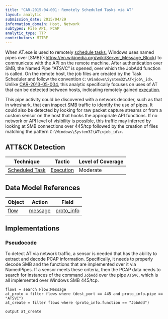 ```yaml
---
title: "CAR-2015-04-001: Remotely Scheduled Tasks via AT"
layout: analytic
submission_date: 2015/04/29
information_domain: Host, Network
subtypes: File API, PCAP
analytic_type: TTP
contributors: MITRE
---
```


When AT.exe is used to remotely [schedule tasks](https://attack.mitre.org/techniques/T1053), Windows uses named pipes over [SMB](<https://en.wikipedia.org/wiki/Server_Message_Block) to communicate with the API on the remote machine. After authentication over SMB, the Named Pipe "ATSVC" is opened, over which the JobAdd function is called. On the remote host, the job files are created by the Task Scheduler and follow the convention `C:\Windows\System32\AT<job\_id>`. Unlike [CAR-2013-05-004](CAR-2013-05-004), this analytic specifically focuses on uses of AT that can be detected between hosts, indicating remotely gained [execution](https://attack.mitre.org/tactics/TA0002).

This pipe activity could be discovered with a network decoder, such as that in wireshark, that can inspect SMB traffic to identify the use of pipes. It could also be detected by looking for raw packet capture streams or from a custom sensor on the host that hooks the appropriate API functions. If no network or API level of visibility is possible, this traffic may inferred by looking at SMB connections over 445/tcp followed by the creation of files matching the pattern `C:\Windows\System32\AT\<job_id\>`.

## ATT&CK Detection

|Technique |Tactic |Level of Coverage |
|---|---|---|
|[Scheduled Task](https://attack.mitre.org/techniques/T1053/)|[Execution](https://attack.mitre.org/tactics/TA0002/)|Moderate|

## Data Model References

|Object|Action|Field|
|---|---|---|
|[flow](../data_model/flow) | [message](../data_model/flow#message) | [proto_info](../data_model/flow#proto_info) |


## Implementations

### Pseudocode

To detect AT via network traffic, a sensor is needed that has the ability to extract and decode PCAP information. Specifically, it needs to properly decode SMB and the functions that are implemented over it via NamedPipes. If a sensor meets these criteria, then the PCAP data needs to search for instances of the command `JobAdd` over the pipe `ATSVC`, which is all implemented over Windows SMB 445/tcp.

```
flows = search Flow:Message
at_proto = filter flows where (dest_port == 445 and proto_info.pipe == "ATSVC")
at_create = filter flows where (proto_info.function == "JobAdd")

output at_create
```

